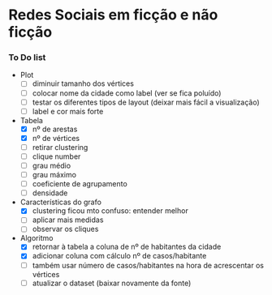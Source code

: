 # Redes Sociais em ficção e não ficção

### To Do list
- Plot
    - [ ] diminuir tamanho dos vértices
    - [ ] colocar nome da cidade como label (ver se fica poluído)
    - [ ] testar os diferentes tipos de layout (deixar mais fácil a visualização)
    - [ ] label e cor mais forte
- Tabela
    - [x] nº de arestas
    - [x] nº de vértices 
    - [ ] retirar clustering 
    - [ ] clique number
    - [ ] grau médio
    - [ ] grau máximo
    - [ ] coeficiente de agrupamento
    - [ ] densidade
- Características do grafo
    - [x] clustering ficou mto confuso: entender melhor
    - [ ] aplicar mais medidas
    - [ ] observar os cliques
- Algoritmo
    - [x] retornar à tabela a coluna de nº de habitantes da cidade
    - [x] adicionar coluna com cálculo nº de casos/habitante
    - [ ] também usar número de casos/habitantes na hora de acrescentar os vértices
    - [ ] atualizar o dataset (baixar novamente da fonte)
